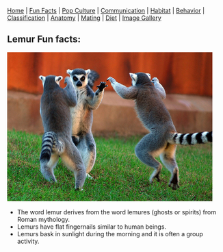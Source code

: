[Home](/README.md) |
[Fun Facts](/facts.md) |
[Pop Culture](/pop-culture.md) |
[Communication](/communication.md) |
[Habitat](/anatomy.md) |
[Behavior](/behavior.md) |
[Classification](/classification.md) |
[Anatomy](/anatomy.md) |
[Mating](/mating.md) |
[Diet](/diet.md) |
[Image Gallery](/ImageGallery.md)

## Lemur Fun facts:

![Lemurs](/images/interesting_lemur.jpg)

* The word lemur derives from the word lemures (ghosts or spirits) from Roman mythology.
* Lemurs have flat fingernails similar to human beings.
* Lemurs bask in sunlight during the morning and it is often a group activity.
